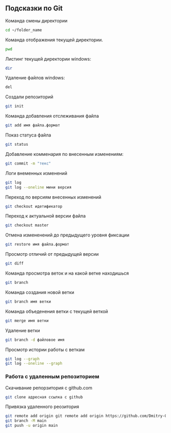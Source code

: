 ## Подсказки по Git
Команда смены директории
```sh
cd ~/folder_name
```
Команда отображения текущей директории.
```sh
pwd
```
Листинг текущей директории windows:
```sh
dir
```
Удаление файлов windows:
```sh
del 
```
Создали репозиторий
```sh
git init
```
Команда добавления отслеживания файла
```sh
git add имя файла.формат
```
Показ статуса файла
```sh
git status
```
Добавление комменария по внесенным изменениям:
```sh
git commit -m "текс"
```
Логи внеменных изменений
```sh
git log
git log --oneline мини версия
```
Переход по версиям внесенных изменений
```sh
git checkout идетификатор
```
Переход к актуальной версии файла
```sh
git checkout master
```
Отмена измененений до предыдущего уровня фиксации
```sh
git restore имя файла.формат
```
Просмотр отличий от предыдущей версии
```sh
git diff
```
Команда просмотра веток и на какой ветке находишься
```sh
git branch
```
Команда создания новой ветки
```sh
git branch имя ветки
```
Команда объеденения ветки с текущей веткой
```sh
git merge имя ветки
```
Удаление ветки
```sh
git branch -d файловое имя
```
Просмотр истории работы с веткам
```sh
git log --graph
git log --oneline --graph
```
### Работа с удаленным репозиторием

Скачивание репорзитория с github.com
```sh
git clone адресная ссылка с github
```
Привязка удаленного реозитория
```sh
git remote add origin git remote add origin https://github.com/Dmitry-Ozornin/
git branch -M main
git push -u origin main
```

